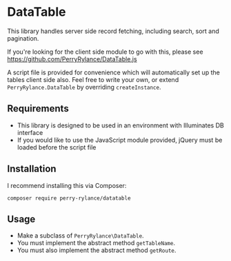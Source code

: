 # DataTable

This library handles server side record fetching, including search, sort and pagination.

If you're looking for the client side module to go with this, please see <https://github.com/PerryRylance/DataTable.js>

A script file is provided for convenience which will automatically set up the tables client side also. Feel free to write your own, or extend `PerryRylance.DataTable` by overriding `createInstance`.

## Requirements

- This library is designed to be used in an environment with Illuminates DB interface
- If you would like to use the JavaScript module provided, jQuery must be loaded before the script file

## Installation

I recommend installing this via Composer:

`composer require perry-rylance/datatable`

## Usage

- Make a subclass of `PerryRylance\DataTable`.
- You must implement the abstract method `getTableName`.
- You must also implement the abstract method `getRoute`.